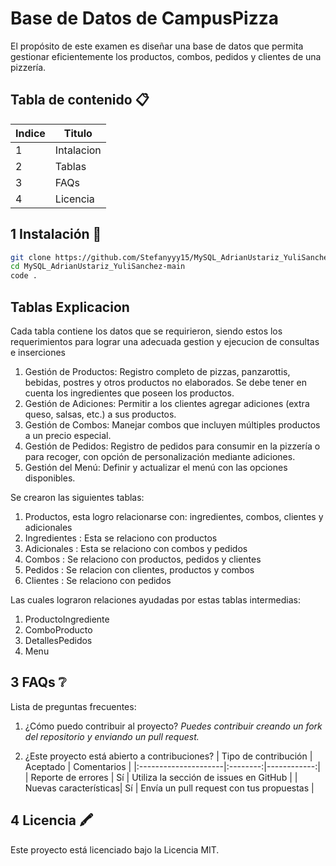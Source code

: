 # Base de Datos de CampusPizza

El propósito de este examen es diseñar una base de datos que permita gestionar eficientemente los productos, combos, pedidos y clientes de una pizzería. 

## Tabla de contenido 📋

| Indice | Titulo          |
| ------ | --------------- |
| 1      | Intalacion      |
| 2      | Tablas          |
| 3      | FAQs            |
| 4      | Licencia        |

## 1 Instalación 📐

```bash
git clone https://github.com/Stefanyyy15/MySQL_AdrianUstariz_YuliSanchez-main.git
cd MySQL_AdrianUstariz_YuliSanchez-main
code .
```

## Tablas Explicacion


Cada tabla contiene los datos que se requirieron, siendo estos los requerimientos para lograr una adecuada gestion y ejecucion de consultas e inserciones

1. Gestión de Productos: Registro completo de pizzas, panzarottis, bebidas, postres y otros productos no elaborados. Se debe tener en cuenta los ingredientes que poseen los productos.
2. Gestión de Adiciones: Permitir a los clientes agregar adiciones (extra queso, salsas, etc.) a sus productos.
3. Gestión de Combos: Manejar combos que incluyen múltiples productos a un precio especial.
4. Gestión de Pedidos: Registro de pedidos para consumir en la pizzería o para recoger, con opción de personalización mediante adiciones.
5. Gestión del Menú: Definir y actualizar el menú con las opciones disponibles.

Se crearon las siguientes tablas:

1. Productos, esta logro relacionarse con: ingredientes, combos, clientes y adicionales
2. Ingredientes : Esta se relaciono con productos
3. Adicionales : Esta se relaciono con combos y pedidos
4. Combos : Se relaciono con productos, pedidos y clientes
5. Pedidos : Se relacion con clientes, productos y combos
6. Clientes : Se relaciono con pedidos

Las cuales lograron relaciones ayudadas por estas tablas intermedias:

1. ProductoIngrediente
2. ComboProducto
3. DetallesPedidos
4. Menu


## 3 FAQs ❔

Lista de preguntas frecuentes:

1. ¿Cómo puedo contribuir al proyecto?
   _Puedes contribuir creando un fork del repositorio y enviando un pull request._

2. ¿Este proyecto está abierto a contribuciones?
   | Tipo de contribución | Aceptado | Comentarios |
   |:---------------------|:--------:|------------:|
   | Reporte de errores | Sí | Utiliza la sección de issues en GitHub |
   | Nuevas características| Sí | Envía un pull request con tus propuestas |

## 4  Licencia 🖍

Este proyecto está licenciado bajo la Licencia MIT.
